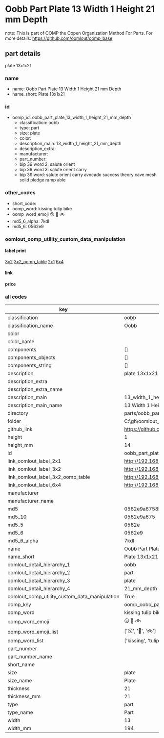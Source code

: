 # Oobb Part Plate 13 Width 1 Height 21 mm Depth  

note: This is part of OOMP the Oopen Organization Method For Parts. For more details: https://github.com/oomlout/oomp_base

##  part details
  



plate 13x1x21



### name
* name: Oobb Part Plate 13 Width 1 Height 21 mm Depth
* name_short: Plate 13x1x21 
### id
* oomp_id: oobb_part_plate_13_width_1_height_21_mm_depth
  * classification: oobb
  * type: part
  * size: plate
  * color: 
  * description_main: 13_width_1_height_21_mm_depth
  * description_extra: 
  * manufacturer: 
  * part_number: 
  * bip 39 word 2: salute orient
  * bip 39 word 3: salute orient carry
  * bip 39 word: salute orient carry avocado success theory cave mesh solid pledge ramp able

### other_codes
* short_code: 
* oomp_word: kissing tulip bike
* oomp_word_emoji :kissing: :tulip: :bike:
* md5_6_alpha: 7kdl
* md5_6: 0562e9






### oomlout_oomp_utility_custom_data_manipulation
#### label print
[3x2](http://192.168.1.245:1112/?label=oomp%207kdl)
[3x2_oomp_table](http://192.168.1.108:1112/?label=oomp%207kdl)
[2x1](http://192.168.1.242:1112/?label=oomp%207kdl)
[6x4](http://192.168.1.55:1112/?label=oomp%207kdl)    

#### link

                              

#### price







### all codes 
| key | value |  
| --- | --- |  
| classification | oobb |  
| classification_name | Oobb |  
| color |  |  
| color_name |  |  
| components | [] |  
| components_objects | [] |  
| components_string | [] |  
| description | plate 13x1x21 |  
| description_extra |  |  
| description_extra_name |  |  
| description_main | 13_width_1_height_21_mm_depth |  
| description_main_name | 13 Width 1 Height 21 mm Depth |  
| directory | parts/oobb_part_plate_13_width_1_height_21_mm_depth |  
| folder | C:\gh\oomlout_oobb_version_4_generated_parts\things\oobb_part_plate_13_width_1_height_21_mm_depth |  
| github_link | https://github.com/oomlout/oomlout_oomp_part_src/tree/main/parts/oobb_part_plate_13_width_1_height_21_mm_depth |  
| height | 1 |  
| height_mm | 14 |  
| id | oobb_part_plate_13_width_1_height_21_mm_depth |  
| link_oomlout_label_2x1 | http://192.168.1.242:1112/?label=oomp%207kdl |  
| link_oomlout_label_3x2 | http://192.168.1.245:1112/?label=oomp%207kdl |  
| link_oomlout_label_3x2_oomp_table | http://192.168.1.108:1112/?label=oomp%207kdl |  
| link_oomlout_label_6x4 | http://192.168.1.55:1112/?label=oomp%207kdl |  
| manufacturer |  |  
| manufacturer_name |  |  
| md5 | 0562e9a6758bc49b816c20fe45e725f6 |  
| md5_10 | 0562e9a675 |  
| md5_5 | 0562e |  
| md5_6 | 0562e9 |  
| md5_6_alpha | 7kdl |  
| name | Oobb Part Plate 13 Width 1 Height 21 mm Depth |  
| name_short | Plate 13x1x21  |  
| oomlout_detail_hierarchy_1 | oobb |  
| oomlout_detail_hierarchy_2 | part |  
| oomlout_detail_hierarchy_3 | plate |  
| oomlout_detail_hierarchy_4 | 21_mm_depth |  
| oomlout_oomp_utility_custom_data_manipulation | True |  
| oomp_key | oomp_oobb_part_plate_13_width_1_height_21_mm_depth |  
| oomp_word | kissing tulip bike |  
| oomp_word_emoji | :kissing: :tulip: :bike: |  
| oomp_word_emoji_list | [':kissing:', ':tulip:', ':bike:'] |  
| oomp_word_list | ['kissing', 'tulip', 'bike'] |  
| part_number |  |  
| part_number_name |  |  
| short_name |  |  
| size | plate |  
| size_name | Plate |  
| thickness | 21 |  
| thickness_mm | 21 |  
| type | part |  
| type_name | Part |  
| width | 13 |  
| width_mm | 194 |  
